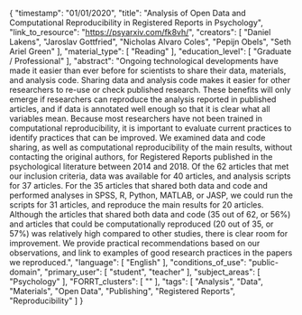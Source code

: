 {
    "timestamp": "01/01/2020",
    "title": "Analysis of Open Data and Computational Reproducibility in Registered Reports in Psychology",
    "link_to_resource": "https://psyarxiv.com/fk8vh/",
    "creators": [
        "Daniel Lakens",
        "Jaroslav Gottfried",
        "Nicholas Alvaro Coles",
        "Pepijn Obels",
        "Seth Ariel Green"
    ],
    "material_type": [
        "Reading"
    ],
    "education_level": [
        "Graduate / Professional"
    ],
    "abstract": "Ongoing technological developments have made it easier than ever before for scientists to share their data, materials, and analysis code. Sharing data and analysis code makes it easier for other researchers to re-use or check published research. These benefits will only emerge if researchers can reproduce the analysis reported in published articles, and if data is annotated well enough so that it is clear what all variables mean. Because most researchers have not been trained in computational reproducibility, it is important to evaluate current practices to identify practices that can be improved. We examined data and code sharing, as well as computational reproducibility of the main results, without contacting the original authors, for Registered Reports published in the psychological literature between 2014 and 2018. Of the 62 articles that met our inclusion criteria, data was available for 40 articles, and analysis scripts for 37 articles. For the 35 articles that shared both data and code and performed analyses in SPSS, R, Python, MATLAB, or JASP, we could run the scripts for 31 articles, and reproduce the main results for 20 articles. Although the articles that shared both data and code (35 out of 62, or 56%) and articles that could be computationally reproduced (20 out of 35, or 57%) was relatively high compared to other studies, there is clear room for improvement. We provide practical recommendations based on our observations, and link to examples of good research practices in the papers we reproduced.",
    "language": [
        "English"
    ],
    "conditions_of_use": "public-domain",
    "primary_user": [
        "student",
        "teacher"
    ],
    "subject_areas": [
        "Psychology"
    ],
    "FORRT_clusters": [
        ""
    ],
    "tags": [
        "Analysis",
        "Data",
        "Materials",
        "Open Data",
        "Publishing",
        "Registered Reports",
        "Reproducibility"
    ]
}